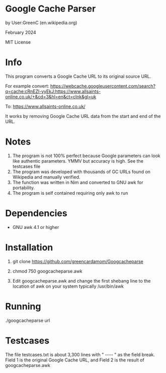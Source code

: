 Google Cache Parser
===================
by User:GreenC (en.wikipedia.org)

February 2024

MIT License

Info
========
This program converts a Google Cache URL to its original source URL.

For example convert: https://webcache.googleusercontent.com/search?q=cache:cRnEZl-vyEkJ:https://www.allsaints-online.co.uk/+&cd=3&hl=en&ct=clnk&gl=uk

To: https://www.allsaints-online.co.uk/ 

It works by removing Google Cache URL data from the start and end of the URL.

Notes
========

1.   The program is not 100% perfect because Google parameters can look like authentic parameters. YMMV but accuracy is high. See the testcases file
2.   The program was developed with thousands of GC URLs found on Wikipedia and manually verified.
3.   The function was written in Nim and converted to GNU awk for portability.
4.   The program is self contained requiring only awk to run

Dependencies 
========
* GNU awk 4.1 or higher

Installation
========

1. git clone https://github.com/greencardamom/Googcacheparse

2. chmod 750 googcacheparse.awk

3. Edit googcacheparse.awk and change the first shebang line to the location of awk on your system typically /usr/bin/awk

Running
========

./googcacheparse url


Testcases
========

The file testcases.txt is about 3,300 lines with " ---- " as the field break. Field 1 is the original Google Cache URL, and Field 2 is the result of googcacheparse.awk

